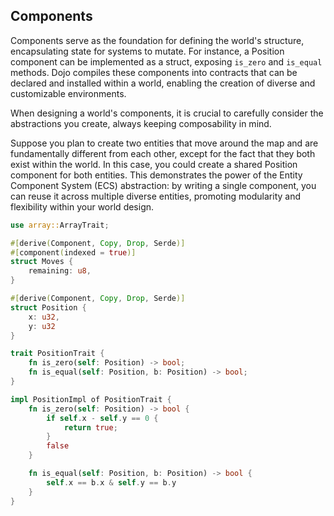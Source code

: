## Components

Components serve as the foundation for defining the world's structure, encapsulating state for systems to mutate. For instance, a Position component can be implemented as a struct, exposing `is_zero` and `is_equal` methods. Dojo compiles these components into contracts that can be declared and installed within a world, enabling the creation of diverse and customizable environments.

When designing a world's components, it is crucial to carefully consider the abstractions you create, always keeping composability in mind.

Suppose you plan to create two entities that move around the map and are fundamentally different from each other, except for the fact that they both exist within the world. In this case, you could create a shared Position component for both entities. This demonstrates the power of the Entity Component System (ECS) abstraction: by writing a single component, you can reuse it across multiple diverse entities, promoting modularity and flexibility within your world design.

```rust
use array::ArrayTrait;

#[derive(Component, Copy, Drop, Serde)]
#[component(indexed = true)]
struct Moves {
    remaining: u8, 
}

#[derive(Component, Copy, Drop, Serde)]
struct Position {
    x: u32,
    y: u32
}

trait PositionTrait {
    fn is_zero(self: Position) -> bool;
    fn is_equal(self: Position, b: Position) -> bool;
}

impl PositionImpl of PositionTrait {
    fn is_zero(self: Position) -> bool {
        if self.x - self.y == 0 {
            return true;
        }
        false
    }

    fn is_equal(self: Position, b: Position) -> bool {
        self.x == b.x & self.y == b.y
    }
}
```
